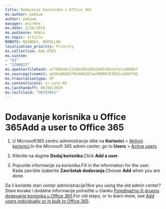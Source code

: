 ```yaml
---
title: Dodavanje korisnika u Office 365
ms.author: pebaum
author: pebaum
manager: mnirkhe
ms.date: 2/24/2018
ms.audience: Admin
ms.topic: article
ROBOTS: NOINDEX, NOFOLLOW
localization_priority: Priority
ms.collection: Adm_O365
ms.custom:
- "93"
- "1200022"
ms.openlocfilehash: af7088a9c3110ea5b18912485f05cbfecc8068bf
ms.sourcegitcommit: a256e8680379c006287ae30996763051c4d9ff85
ms.translationtype: HT
ms.contentlocale: sr-Latn-RS
ms.lasthandoff: 09/04/2019
ms.locfileid: "36737851"
---
```

# <a name="add-a-user-to-office-365"></a><span data-ttu-id="9f28a-102">Dodavanje korisnika u Office 365</span><span class="sxs-lookup"><span data-stu-id="9f28a-102">Add a user to Office 365</span></span>

1. <span data-ttu-id="9f28a-103">U Microsoft365 centru administracije idite na **Korisnici** >  [Aktivni korisnici](https://admin.microsoft.com/Adminportal/Home?source=applauncher#/users).</span><span class="sxs-lookup"><span data-stu-id="9f28a-103">In the Microsoft 365 admin center, go to **Users** >  [Active users](https://admin.microsoft.com/Adminportal/Home?source=applauncher#/users).</span></span>

2. <span data-ttu-id="9f28a-104">Kliknite na dugme **Dodaj korisnika**.</span><span class="sxs-lookup"><span data-stu-id="9f28a-104">Click **Add a user**.</span></span>

3. <span data-ttu-id="9f28a-105">Popunite informacije za korisnika.</span><span class="sxs-lookup"><span data-stu-id="9f28a-105">Fill in the information for the user.</span></span> <span data-ttu-id="9f28a-106">Kada završite izaberite **Završetak dodavanja**.</span><span class="sxs-lookup"><span data-stu-id="9f28a-106">Choose **Add** when you are done.</span></span>

<span data-ttu-id="9f28a-107">Da li koristite stari centar administracije?</span><span class="sxs-lookup"><span data-stu-id="9f28a-107">Are you using the old admin center?</span></span> <span data-ttu-id="9f28a-108">Stare korake i dodatne informacije potražite u članku [Pojedinačno ili grupno dodavanje korisnika u Office 365](https://docs.microsoft.com/office365/admin/add-users/add-users).</span><span class="sxs-lookup"><span data-stu-id="9f28a-108">For old steps, or to learn more, see [ Add users individually or in bulk to Office 365](https://docs.microsoft.com/office365/admin/add-users/add-users).</span></span>
  